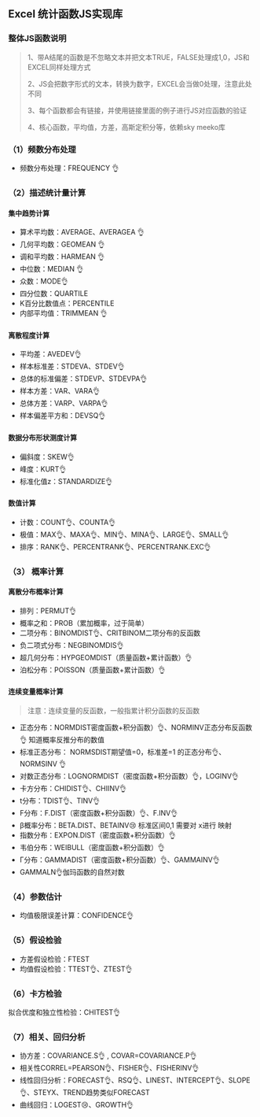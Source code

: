 ## Excel 统计函数JS实现库
### 整体JS函数说明

> 1、带A结尾的函数是不忽略文本并把文本TRUE，FALSE处理成1,0，JS和EXCEL同样处理方式
>
> 2、JS会把数字形式的文本，转换为数字，EXCEL会当做0处理，注意此处不同
>
> 3、每个函数都会有链接，并使用链接里面的例子进行JS对应函数的验证
>
> 4、核心函数，平均值，方差，高斯定积分等，依赖sky meeko库
### （1）频数分布处理
* 频数分布处理：FREQUENCY :ok_hand:
### （2）描述统计量计算
####  集中趋势计算
* 算术平均数：AVERAGE、AVERAGEA :ok_hand:
* 几何平均数：GEOMEAN :ok_hand:
* 调和平均数：HARMEAN :ok_hand:
* 中位数：MEDIAN :ok_hand:
* 众数：MODE:ok_hand:
* 四分位数：QUARTILE
* K百分比数值点：PERCENTILE
* 内部平均值：TRIMMEAN :ok_hand:
#### 离散程度计算
* 平均差：AVEDEV:ok_hand:
* 样本标准差：STDEVA、STDEV:ok_hand:
* 总体的标准偏差：STDEVP、STDEVPA:ok_hand:
* 样本方差：VAR、VARA:ok_hand:
* 总体方差：VARP、VARPA:ok_hand:
* 样本偏差平方和：DEVSQ:ok_hand:
####  数据分布形状测度计算
* 偏斜度：SKEW:ok_hand:
* 峰度：KURT:ok_hand:
* 标准化值z：STANDARDIZE:ok_hand:
#### 数值计算
* 计数：COUNT:ok_hand:、COUNTA:ok_hand:
* 极值：MAX:ok_hand:、MAXA:ok_hand:、MIN:ok_hand:、MINA:ok_hand:、LARGE:ok_hand:、SMALL:ok_hand:
* 排序：RANK:ok_hand:、PERCENTRANK:ok_hand:、PERCENTRANK.EXC:ok_hand:
### （3） 概率计算
#### 离散分布概率计算
* 排列：PERMUT:ok_hand:
* 概率之和：PROB（累加概率，过于简单）
* 二项分布：BINOMDIST:ok_hand:、CRITBINOM二项分布的反函数
* 负二项式分布：NEGBINOMDIS:ok_hand:
* 超几何分布：HYPGEOMDIST（质量函数+累计函数）:ok_hand:
* 泊松分布：POISSON（质量函数+累计函数）:ok_hand:
#### 连续变量概率计算

> 注意：连续变量的反函数，一般指累计积分函数的反函数

* 正态分布：NORMDIST密度函数+积分函数）:ok_hand:、NORMINV正态分布反函数:ok_hand: 知道概率反推分布的数值
* 标准正态分布： NORMSDIST期望值=0，标准差=1 的正态分布:ok_hand:、NORMSINV :ok_hand:
* 对数正态分布：LOGNORMDIST（密度函数+积分函数）:ok_hand:，LOGINV:ok_hand:
* 卡方分布：CHIDIST:ok_hand:、CHIINV:ok_hand:
* t分布：TDIST:ok_hand:、TINV:ok_hand:
* F分布：F.DIST（密度函数+积分函数）:ok_hand:、F.INV:ok_hand:
* β概率分布：BETA.DIST、BETAINV:cry: 标准区间0,1 需要对 x进行 映射
* 指数分布：EXPON.DIST（密度函数+积分函数）:ok_hand:
* 韦伯分布：WEIBULL（密度函数+积分函数）:ok_hand:
* Г分布：GAMMADIST（密度函数+积分函数）:ok_hand:、GAMMAINV:ok_hand:
*  GAMMALN:ok_hand:伽玛函数的自然对数
### （4）参数估计
* 均值极限误差计算：CONFIDENCE:ok_hand:
### （5）假设检验
* 方差假设检验：FTEST
* 均值假设检验：TTEST:ok_hand:、ZTEST:ok_hand:
### （6）卡方检验
拟合优度和独立性检验：CHITEST:ok_hand:
### （7）相关、回归分析
* 协方差：COVARIANCE.S:ok_hand: , COVAR=COVARIANCE.P:ok_hand:
* 相关性CORREL=PEARSON:ok_hand:、FISHER:ok_hand:、FISHERINV:ok_hand:
* 线性回归分析：FORECAST:ok_hand:、RSQ:ok_hand:、LINEST、INTERCEPT:ok_hand:、SLOPE:ok_hand:、STEYX、TREND趋势类似FORECAST
* 曲线回归：LOGEST:cry:、GROWTH:ok_hand: